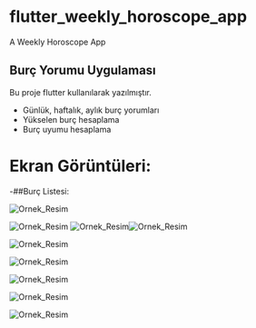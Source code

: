 # flutter_weekly_horoscope_app

A Weekly Horoscope App

## Burç Yorumu Uygulaması

Bu proje flutter kullanılarak yazılmıştır.

- Günlük, haftalık, aylık burç yorumları
- Yükselen burç hesaplama 
- Burç uyumu hesaplama

# Ekran Görüntüleri:

-##Burç Listesi:

![Ornek_Resim](https://i.ibb.co/ph3Ljq0/1.png)


![Ornek_Resim](https://i.ibb.co/RP2nBqS/2.png)  ![Ornek_Resim](https://i.ibb.co/QPKzhP8/3.png)![Ornek_Resim](https://i.ibb.co/rk4GLp9/4.png)

![Ornek_Resim](https://i.ibb.co/8P4sHyd/5.png)

![Ornek_Resim](https://i.ibb.co/mRsPmKP/6.png)

![Ornek_Resim](https://i.ibb.co/TcrR7D8/7.png)

![Ornek_Resim](https://i.ibb.co/Gtxs13y/8.png)

![Ornek_Resim](https://i.ibb.co/ZzYyyTX/9.png)
